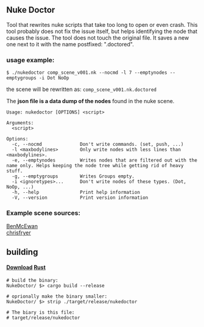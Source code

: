 ## Nuke Doctor

Tool that rewrites nuke scripts that take too long to open
or even crash. This tool probably does not fix the issue itself,
but helps identifying the node that causes the issue.
The tool does not touch the original file. It saves
a new one next to it with the name postfixed: ".doctored".

### usage example:
```
$ ./nukedoctor comp_scene_v001.nk --nocmd -l 7 --emptynodes --emptygroups -i Dot NoOp
```

the scene will be rewritten as:
`comp_scene_v001.nk.doctored`

The **json file is a data dump of the nodes** found in the nuke scene.

```
Usage: nukedoctor [OPTIONS] <script>

Arguments:
  <script>  

Options:
  -c, --nocmd              Don't write commands. (set, push, ...)
  -l <maxbodylines>        Only write nodes with less lines than <maxbodylines>.
  -e, --emptynodes         Writes nodes that are filtered out with the name only. Helps keeping the node tree while getting rid of heavy stuff.
  -g, --emptygroups        Writes Groups empty.
  -i <ignoretypes>...      Don't write nodes of these types. (Dot, NoOp, ...)
  -h, --help               Print help information
  -V, --version            Print version information
```

### Example scene sources:

[BenMcEwan](https://github.com/BenMcEwan/nuke_public)  
[chrisfryer](https://www.chrisfryer.co.uk/post/cf_tools-demo-nuke-script)

## building

#### [**Download**](https://rustup.rs/) [Rust](https://www.rust-lang.org/)

```
# build the binary:
NukeDoctor/ $> cargo build --release

# oprionally make the binary smaller:
NukeDoctor/ $> strip ./target/release/nukedoctor

# The biary is this file:
# target/release/nukedoctor
```

